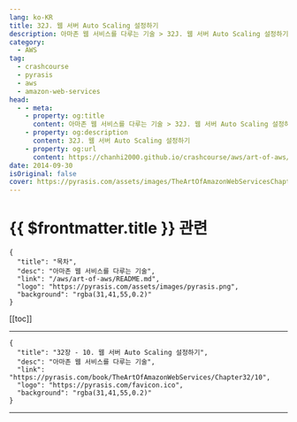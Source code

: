 ```yaml
---
lang: ko-KR
title: 32J. 웹 서버 Auto Scaling 설정하기
description: 아마존 웹 서비스를 다루는 기술 > 32J. 웹 서버 Auto Scaling 설정하기
category:
  - AWS
tag: 
  - crashcourse
  - pyrasis
  - aws 
  - amazon-web-services
head:
  - - meta:
    - property: og:title
      content: 아마존 웹 서비스를 다루는 기술 > 32J. 웹 서버 Auto Scaling 설정하기
    - property: og:description
      content: 32J. 웹 서버 Auto Scaling 설정하기
    - property: og:url
      content: https://chanhi2000.github.io/crashcourse/aws/art-of-aws/32J.html
date: 2014-09-30
isOriginal: false
cover: https://pyrasis.com/assets/images/TheArtOfAmazonWebServicesChapter32/15_.png
---
```


# {{ $frontmatter.title }} 관련

```component VPCard
{
  "title": "목차",
  "desc": "아마존 웹 서비스를 다루는 기술",
  "link": "/aws/art-of-aws/README.md",
  "logo": "https://pyrasis.com/assets/images/pyrasis.png",
  "background": "rgba(31,41,55,0.2)"
}
```

[[toc]]

---

```component VPCard
{
  "title": "32장 - 10. 웹 서버 Auto Scaling 설정하기",
  "desc": "아마존 웹 서비스를 다루는 기술",
  "link": "https://pyrasis.com/book/TheArtOfAmazonWebServices/Chapter32/10",
  "logo": "https://pyrasis.com/favicon.ico",
  "background": "rgba(31,41,55,0.2)"
}
```

<!-- TODO: 작성 -->

---

<TagLinks />